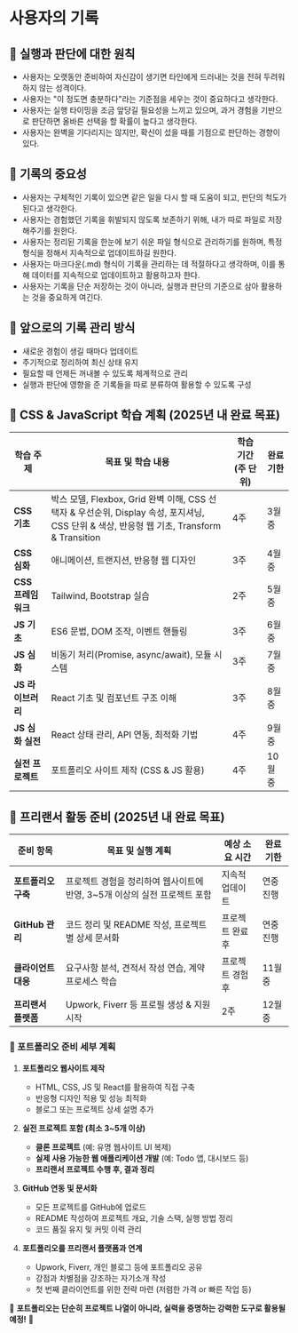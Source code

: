 # 사용자의 기록

## 🔹 실행과 판단에 대한 원칙

- 사용자는 오랫동안 준비하여 자신감이 생기면 타인에게 드러내는 것을 전혀 두려워하지 않는 성격이다.
- 사용자는 "이 정도면 충분하다"라는 기준점을 세우는 것이 중요하다고 생각한다.
- 사용자는 실행 타이밍을 조금 앞당길 필요성을 느끼고 있으며, 과거 경험을 기반으로 판단하면 올바른 선택을 할 확률이 높다고 생각한다.
- 사용자는 완벽을 기다리지는 않지만, 확신이 섰을 때를 기점으로 판단하는 경향이 있다.

## 🔹 기록의 중요성

- 사용자는 구체적인 기록이 있으면 같은 일을 다시 할 때 도움이 되고, 판단의 척도가 된다고 생각한다.
- 사용자는 경험했던 기록을 휘발되지 않도록 보존하기 위해, 내가 따로 파일로 저장해주기를 원한다.
- 사용자는 정리된 기록을 한눈에 보기 쉬운 파일 형식으로 관리하기를 원하며, 특정 형식을 정해서 지속적으로 업데이트하길 원한다.
- 사용자는 마크다운(.md) 형식이 기록을 관리하는 데 적절하다고 생각하며, 이를 통해 데이터를 지속적으로 업데이트하고 활용하고자 한다.
- 사용자는 기록을 단순 저장하는 것이 아니라, 실행과 판단의 기준으로 삼아 활용하는 것을 중요하게 여긴다.

## 🔹 앞으로의 기록 관리 방식

- 새로운 경험이 생길 때마다 업데이트
- 주기적으로 정리하여 최신 상태 유지
- 필요할 때 언제든 꺼내볼 수 있도록 체계적으로 관리
- 실행과 판단에 영향을 준 기록들을 따로 분류하여 활용할 수 있도록 구성

## 🔹 CSS & JavaScript 학습 계획 (2025년 내 완료 목표)

| 학습 주제       | 목표 및 학습 내용                              | 학습 기간 (주 단위) | 완료 기한 |
|---------------|----------------------------------|----------------|-----------|
| **CSS 기초**       | 박스 모델, Flexbox, Grid 완벽 이해, CSS 선택자 & 우선순위, Display 속성, 포지셔닝, CSS 단위 & 색상, 반응형 웹 기초, Transform & Transition | 4주            | 3월 중  |
| **CSS 심화**       | 애니메이션, 트랜지션, 반응형 웹 디자인 | 3주            | 4월 중  |
| **CSS 프레임워크** | Tailwind, Bootstrap 실습         | 2주            | 5월 중  |
| **JS 기초**        | ES6 문법, DOM 조작, 이벤트 핸들링 | 3주            | 6월 중  |
| **JS 심화**        | 비동기 처리(Promise, async/await), 모듈 시스템 | 3주 | 7월 중 |
| **JS 라이브러리**  | React 기초 및 컴포넌트 구조 이해  | 3주            | 8월 중  |
| **JS 심화 실전**   | React 상태 관리, API 연동, 최적화 기법 | 4주 | 9월 중 |
| **실전 프로젝트**  | 포트폴리오 사이트 제작 (CSS & JS 활용) | 4주 | 10월 중 |

## 🔹 프리랜서 활동 준비 (2025년 내 완료 목표)

| 준비 항목              | 목표 및 실행 계획                 | 예상 소요 시간 | 완료 기한 |
|----------------------|----------------------------|------------|----------|
| **포트폴리오 구축** | 프로젝트 경험을 정리하여 웹사이트에 반영, 3~5개 이상의 실전 프로젝트 포함 | 지속적 업데이트 | 연중 진행 |
| **GitHub 관리**     | 코드 정리 및 README 작성, 프로젝트별 상세 문서화 | 프로젝트 완료 후 | 연중 진행 |
| **클라이언트 대응** | 요구사항 분석, 견적서 작성 연습, 계약 프로세스 학습 | 프로젝트 경험 후 | 11월 중  |
| **프리랜서 플랫폼** | Upwork, Fiverr 등 프로필 생성 & 지원 시작 | 2주 | 12월 중 |

### 🔹 포트폴리오 준비 세부 계획
1. **포트폴리오 웹사이트 제작**  
   - HTML, CSS, JS 및 React를 활용하여 직접 구축  
   - 반응형 디자인 적용 및 성능 최적화  
   - 블로그 또는 프로젝트 상세 설명 추가  

2. **실전 프로젝트 포함 (최소 3~5개 이상)**  
   - **클론 프로젝트** (예: 유명 웹사이트 UI 복제)  
   - **실제 사용 가능한 웹 애플리케이션 개발** (예: Todo 앱, 대시보드 등)  
   - **프리랜서 프로젝트 수행 후, 결과 정리**  

3. **GitHub 연동 및 문서화**  
   - 모든 프로젝트를 GitHub에 업로드  
   - README 작성하여 프로젝트 개요, 기술 스택, 실행 방법 정리  
   - 코드 품질 유지 및 커밋 이력 관리  

4. **포트폴리오를 프리랜서 플랫폼과 연계**  
   - Upwork, Fiverr, 개인 블로그 등에 포트폴리오 공유  
   - 강점과 차별점을 강조하는 자기소개 작성  
   - 첫 번째 클라이언트를 위한 전략 마련 (저렴한 가격 or 빠른 작업 등)  

📌 **포트폴리오는 단순히 프로젝트 나열이 아니라, 실력을 증명하는 강력한 도구로 활용될 예정!** 🚀

